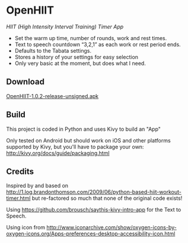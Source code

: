 OpenHIIT
========

*HIIT (High Intensity Interval Training) Timer App*

* Set the warm up time, number of rounds, work and rest times.
* Text to speech countdown “3,2,1” as each work or rest period ends.
* Defaults to the Tabata settings.
* Stores a history of your settings for easy selection
* Only very basic at the moment, but does what I need.

Download
--------
[OpenHIIT-1.0.2-release-unsigned.apk](https://github.com/bobemoe/OpenHiit/blob/master/bin/OpenHIIT-1.0.2-release-unsigned.apk?raw=true)

Build
-----

This project is coded in Python and uses Kivy to build an "App"

Only tested on Android but should work on iOS and other platforms supported by Kivy, but you'll have to package your own:
http://kivy.org/docs/guide/packaging.html

Credits
-------

Inspired by and based on http://1.log.brandonthomson.com/2009/06/python-based-hiit-workout-timer.html but re-factored so much that none of the original code exists!

Using https://github.com/brousch/saythis-kivy-intro-app for the Text to Speech.

Using icon from http://www.iconarchive.com/show/oxygen-icons-by-oxygen-icons.org/Apps-preferences-desktop-accessibility-icon.html
